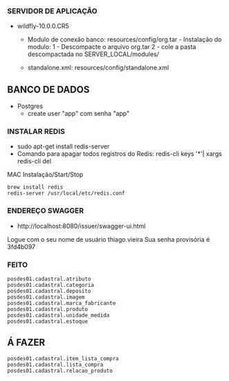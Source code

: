 ### SERVIDOR DE APLICAÇÃO ###
- wildfly-10.0.0.CR5
    - Modulo de conexão banco: resources/config/org.tar
          - Instalação do modulo:
                1 - Descompacte o arquivo org.tar
                2 - cole a pasta descompactada no SERVER_LOCAL/modules/
                
    - standalone.xml:  resources/config/standalone.xml
    
## BANCO DE DADOS ###
- Postgres
    - create user "app" com senha "app"
    
### INSTALAR REDIS ###

- sudo apt-get install redis-server
- Comando para apagar todos registros do Redis: redis-cli keys '*'| xargs redis-cli del

MAC Instalação/Start/Stop

    brew install redis
    redis-server /usr/local/etc/redis.conf

### ENDEREÇO SWAGGER ###
- http://localhost:8080/issuer/swagger-ui.html

Logue com o seu nome de usuário thiago.vieira
Sua senha provisória é 3fd4b097

    
### FEITO

    posdes01.cadastral.atributo
    posdes01.cadastral.categoria
    posdes01.cadastral.deposito
    posdes01.cadastral.imagem
    posdes01.cadastral.marca_fabricante
    posdes01.cadastral.produto
    posdes01.cadastral.unidade_medida
    posdes01.cadastral.estoque
    
## Á FAZER    
    posdes01.cadastral.item_lista_compra
    posdes01.cadastral.lista_compra
    posdes01.cadastral.relacao_produto
